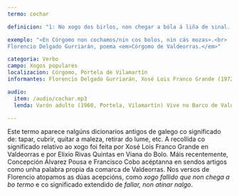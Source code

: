 ```yaml
---
termo: cochar

definicion: "1: No xogo dos birlos, non chegar a bóla á liña de sinal. <br>2: No xogos das bólas facer un mal lanzamento."

exemplo: "«En Córgomo non cochamos/nin cos bolos, nin cás mozas».<br>
Florencio Delgado Gurriarán, poema <em>Córgomo de Valdeorras.</em>"

categoria: Verbo  
campo: Xogos populares  
localizacion: Córgomo, Portela de Vilamartín  
informantes: Florencio Delgado Gurriarán, Xosé Lois Franco Grande (1972), Elixio Rivas Quintas (1978), Concepción Álvarez Pousa e Francisco Cobo.

audio:
  item: /audio/cochar.mp3
  lenda: Varón adulto (1960, Portela, Vilamartín) Vive no Barco de Valdeorras.

---
```


Este termo aparece nalgúns dicionarios antigos de galego co significado de: tapar, cubrir, quitar a maleza, retirar do lume, etc. A recollida co significado relativo ao xogo foi feita por Xosé Lois Franco Grande en Valdeorras e por Elixio Rivas Quintas en Viana do Bolo. Máis recentemente, Concepción Álvarez Pousa e Francisco Cobo acéptanna en sendos artigos como unha palabra propia da comarca de Valdeorras.
Nos versos de Florencio atopamos as dúas acepcións, como _xogo fallido que non chega a bo termo_ e co significado extendido de _fallar, non atinar nalgo_.
